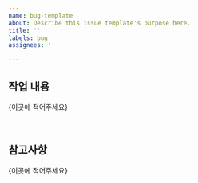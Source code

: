 ```yaml
---
name: bug-template
about: Describe this issue template's purpose here.
title: ''
labels: bug
assignees: ''

---
```


## 작업 내용

{이곳에 적어주세요}

<br/>

## 참고사항

{이곳에 적어주세요}
